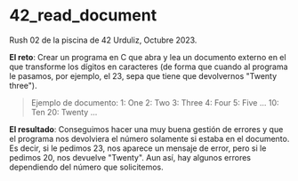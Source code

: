 # 42_read_document

Rush 02 de la piscina de 42 Urduliz, Octubre 2023.

**El reto**: Crear un programa en C que abra y lea un documento externo en el que transforme los dígitos en caracteres (de forma que cuando al programa le pasamos, por ejemplo, el 23, sepa que tiene que devolvernos "Twenty three").

>Ejemplo de documento:
>1: One
>2: Two
>3: Three
>4: Four
>5: Five
>...
>10: Ten
>20: Twenty
>...

**El resultado**: Conseguimos hacer una muy buena gestión de errores y que el programa nos devolviera el número solamente si estaba en el documento. Es decir, si le pedimos 23, nos aparece un mensaje de error, pero si le pedimos 20, nos devuelve "Twenty". Aun así, hay algunos errores dependiendo del número que solicitemos.

